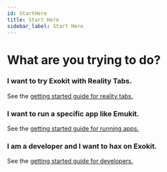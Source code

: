 ```yaml
---
id: StartHere 
title: Start Here 
sidebar_label: Start Here 
---
```


# What are you trying to do?


### I want to try Exokit with Reality Tabs.

See the [getting started guide for reality tabs.](usertabsetup.md) 


### I want to run a specific app like Emukit.

See the [getting started guide for running apps.](userappsetup.md) 


### I am a developer and I want to hax on Exokit.

See the [getting started guide for developers.](devsetup.md) 




